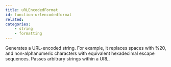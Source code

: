 ```yaml
---
title: uRLEncodedFormat
id: function-urlencodedformat
related:
categories:
    - string
    - formatting
---
```


Generates a URL-encoded string. For example, it replaces spaces
        with %20, and non-alphanumeric characters with equivalent
        hexadecimal escape sequences. Passes arbitrary strings within a
        URL.